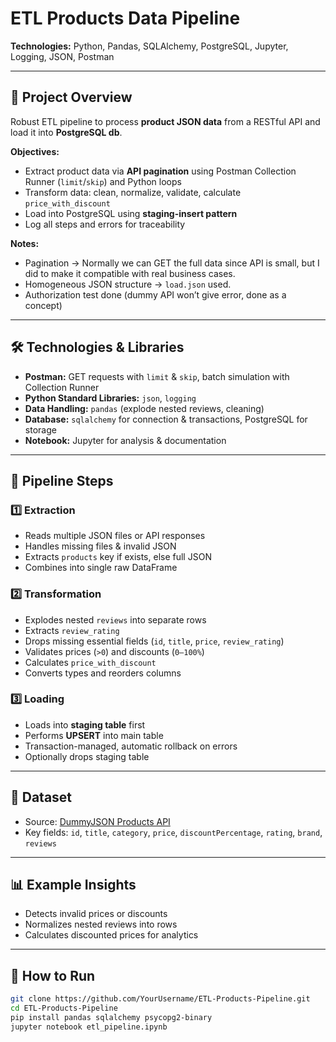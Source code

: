 # ETL Products Data Pipeline

**Technologies:** Python, Pandas, SQLAlchemy, PostgreSQL, Jupyter, Logging, JSON, Postman  

---

## 📌 Project Overview

Robust ETL pipeline to process **product JSON data** from a RESTful API and load it into **PostgreSQL db**.  

**Objectives:**
- Extract product data via **API pagination** using Postman Collection Runner (`limit`/`skip`) and Python loops  
- Transform data: clean, normalize, validate, calculate `price_with_discount`  
- Load into PostgreSQL using **staging-insert pattern**  
- Log all steps and errors for traceability  

**Notes:**
- Pagination → Normally we can GET the full data since API is small, but I did to make it compatible with real business cases.
- Homogeneous JSON structure → `load.json` used.
- Authorization test done (dummy API won’t give error, done as a concept) 

---

## 🛠️ Technologies & Libraries

- **Postman:** GET requests with `limit` & `skip`, batch simulation with Collection Runner  
- **Python Standard Libraries:** `json`, `logging`  
- **Data Handling:** `pandas` (explode nested reviews, cleaning)  
- **Database:** `sqlalchemy` for connection & transactions, PostgreSQL for storage  
- **Notebook:** Jupyter for analysis & documentation  

---

## 🔧 Pipeline Steps

### 1️⃣ Extraction
- Reads multiple JSON files or API responses  
- Handles missing files & invalid JSON  
- Extracts `products` key if exists, else full JSON  
- Combines into single raw DataFrame  

### 2️⃣ Transformation
- Explodes nested `reviews` into separate rows  
- Extracts `review_rating`  
- Drops missing essential fields (`id`, `title`, `price`, `review_rating`)  
- Validates prices (`>0`) and discounts (`0–100%`)  
- Calculates `price_with_discount`  
- Converts types and reorders columns  

### 3️⃣ Loading
- Loads into **staging table** first  
- Performs **UPSERT** into main table  
- Transaction-managed, automatic rollback on errors  
- Optionally drops staging table  

---

## 📂 Dataset

- Source: [DummyJSON Products API](https://dummyjson.com/products)  
- Key fields: `id`, `title`, `category`, `price`, `discountPercentage`, `rating`, `brand`, `reviews`  

---

## 📊 Example Insights

- Detects invalid prices or discounts  
- Normalizes nested reviews into rows  
- Calculates discounted prices for analytics  

---

## 🚀 How to Run

```bash
git clone https://github.com/YourUsername/ETL-Products-Pipeline.git
cd ETL-Products-Pipeline
pip install pandas sqlalchemy psycopg2-binary
jupyter notebook etl_pipeline.ipynb
